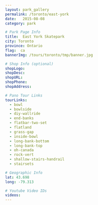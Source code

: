 ```yaml
---
layout: park_gallery
permalink: /toronto/east-york
date:   2015-08-08
category: park

# Park Page Info
title:  East York Skatepark
city: Toronto
province: Ontario
flag:  ca
bannerImg: /tours/toronto/tmp/banner.jpg

# Shop Info (optional)
shopLogo:
shopDesc:
shopURL:
shopPhone:
shopAddress:

# Pano Tour Links
tourLinks:
  - bowl
  - bowlside
  - diy-wallride
  - end-banks
  - flatbar-two-set
  - flatland
  - grass-gap
  - inside-bowl
  - long-bank-bottom
  - long-bank-top
  - oh-canada
  - rock-vert
  - shallow-stairs-handrail
  - stairsets

# Geographic Info
lat: 43.698
long: -79.313

# Youtube Video IDs
videos:
---
```

